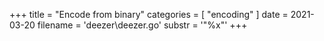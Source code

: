 +++
title = "Encode from binary"
categories = [ "encoding" ]
date = 2021-03-20
filename = 'deezer\deezer.go'
substr = '"%x"'
+++

